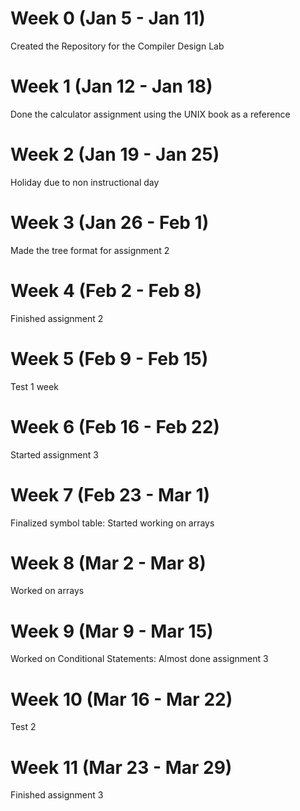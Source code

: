 # Week 0 (Jan 5 - Jan 11)
Created the Repository for the Compiler Design Lab

# Week 1 (Jan 12 - Jan 18)
Done the calculator assignment using the UNIX book as a reference

# Week 2 (Jan 19 - Jan 25)
Holiday due to non instructional day

# Week 3 (Jan 26 - Feb 1)
Made the tree format for assignment 2

# Week 4 (Feb 2 - Feb 8)
Finished assignment 2

# Week 5 (Feb 9 - Feb 15)
Test 1 week 

# Week 6 (Feb 16 - Feb 22)
Started assignment 3

# Week 7 (Feb 23 - Mar 1)
Finalized symbol table: Started working on arrays

# Week 8 (Mar 2 - Mar 8)
Worked on arrays

# Week 9 (Mar 9 - Mar 15)
Worked on Conditional Statements: Almost done assignment 3

# Week 10 (Mar 16 - Mar 22)
Test 2

# Week 11 (Mar 23 - Mar 29)
Finished assignment 3